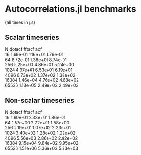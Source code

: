 # Autocorrelations.jl benchmarks
(all times in μs)

## Scalar timeseries
N                dotacf           fftacf           acf             
16               1.69e-01         1.16e+01         1.76e-01        
64               8.72e-01         1.36e+01         8.74e-01        
256              5.25e+00         4.86e+01         5.24e+00        
1024             4.97e+01         6.53e+01         6.19e+01        
4096             6.73e+02         1.37e+02         1.38e+02        
16384            1.46e+04         4.76e+02         4.68e+02        
65536            1.13e+05         2.49e+03         2.49e+03        

## Non-scalar timeseries
N                dotacf           fftacf           acf             
16               1.90e-01         2.33e+01         1.86e-01        
64               1.57e+00         2.72e+01         1.58e+00        
256              2.19e+01         1.07e+02         2.23e+01        
1024             3.40e+02         1.28e+02         1.22e+02        
4096             5.56e+03         2.86e+02         2.82e+02        
16384            9.15e+04         9.84e+02         9.95e+02        
65536            1.51e+06         5.36e+03         5.33e+03        


